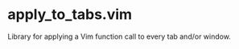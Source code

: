 apply_to_tabs.vim
=================

Library for applying a Vim function call to every tab and/or window.

